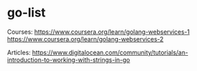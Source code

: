 # go-list

Courses:
https://www.coursera.org/learn/golang-webservices-1
https://www.coursera.org/learn/golang-webservices-2

Articles:
https://www.digitalocean.com/community/tutorials/an-introduction-to-working-with-strings-in-go
